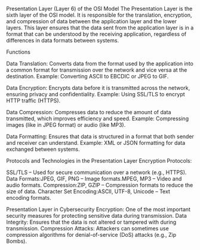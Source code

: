 Presentation Layer (Layer 6) of the OSI Model
The Presentation Layer is the sixth layer of the OSI model. It is responsible for the translation, encryption, and compression of data between 
the application layer and the lower layers. This layer ensures that the data sent from the application layer is in a format that can be understood by the receiving application, 
regardless of differences in data formats between systems.

Functions 

Data Translation: Converts data from the format used by the application into a common format for transmission over the network and vice versa at the destination.
Example: Converting ASCII to EBCDIC or JPEG to GIF.

Data Encryption: Encrypts data before it is transmitted across the network, ensuring privacy and confidentiality.
Example: Using SSL/TLS to encrypt HTTP traffic (HTTPS).

Data Compression: Compresses data to reduce the amount of data transmitted, which improves efficiency and speed.
Example: Compressing images (like in JPEG format) or audio (like MP3).

Data Formatting: Ensures that data is structured in a format that both sender and receiver can understand.
Example: XML or JSON formatting for data exchanged between systems.

Protocols and Technologies in the Presentation Layer
Encryption Protocols:

SSL/TLS – Used for secure communication over a network (e.g., HTTPS).
Data Formats:JPEG, GIF, PNG – Image formats.MPEG, MP3 – Video and audio formats.
Compression:ZIP, GZIP – Compression formats to reduce the size of data.
Character Set Encoding:ASCII, UTF-8, Unicode – Text encoding formats.

Presentation Layer in Cybersecurity
Encryption: One of the most important security measures for protecting sensitive data during transmission.
Data Integrity: Ensures that the data is not altered or tampered with during transmission.
Compression Attacks: Attackers can sometimes use compression algorithms for denial-of-service (DoS) attacks (e.g., Zip Bombs).
